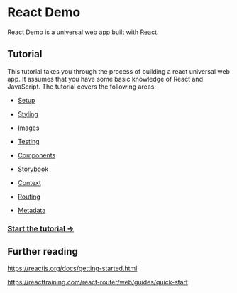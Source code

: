 # React Demo

React Demo is a universal web app built with [React](https://reactjs.org/).


## Tutorial

This tutorial takes you through the process of building a react universal web app. It assumes that you have some basic knowledge of React and JavaScript. The tutorial covers the following areas:

- [Setup](docs/tutorial/1-setup.md)

- [Styling](docs/tutorial/2-styling.md)

- [Images](docs/tutorial/3-images.md)

- [Testing](docs/tutorial/4-testing.md)

- [Components](docs/tutorial/5-components.md)

- [Storybook](docs/tutorial/6-storybook.md)

- [Context](docs/tutorial/7-context.md)

- [Routing](docs/tutorial/8-routing.md)

- [Metadata](docs/tutorial/9-metadata.md)


### [Start the tutorial &#8594;](./docs/tutorial/1-setup.md)


## Further reading

https://reactjs.org/docs/getting-started.html

https://reacttraining.com/react-router/web/guides/quick-start





